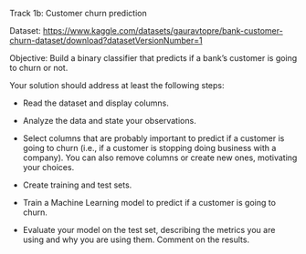 Track 1b: Customer churn prediction

Dataset: https://www.kaggle.com/datasets/gauravtopre/bank-customer-churn-dataset/download?datasetVersionNumber=1

Objective: Build a binary classifier that predicts if a bank’s customer is going to churn or not.

Your solution should address at least the following steps:

- Read the dataset and display columns.

- Analyze the data and state your observations.

- Select columns that are probably important to predict if a customer is going to churn (i.e., if a customer is stopping doing business    with a company). You can also remove columns or create new ones, motivating your choices.

- Create training and test sets.

- Train a Machine Learning model to predict if a customer is going to churn.

- Evaluate your model on the test set, describing the metrics you are using and why you are using them. Comment on the results.

